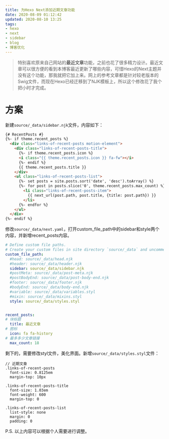 ```yaml
---
title: 为Hexo Next添加近期文章功能
date: 2020-08-09 01:12:42
updated: 2020-08-10 13:25
tags: 
- hexo
- next
- sidebar
- blog
- 博客优化
---
```


> 特别喜欢原来自己网站的**最近文章**功能，之前也花了很多精力设计。最近文章可以很方便的看到本博客最近更新了哪些内容，可惜Hexo的Next主题并没有这个功能，那我就把它加上来。网上的参考文章都是针对较老版本的Swig文件，而现在Hexo已经迁移到了NJK模板上，所以这个修改花了我个把小时才完成。

<!-- more -->

# 方案

新建`source/_data/sidebar.njk`文件，内容如下：

```html
{# RecentPosts #}
{%- if theme.recent_posts %}
  <div class="links-of-recent-posts motion-element">
    <div class="links-of-recent-posts-title">
      {%- if theme.recent_posts.icon %}
      <i class="{{ theme.recent_posts.icon }} fa-fw"></i>
      {%- endif %}
      {{ theme.recent_posts.title }}
    </div>
    <ul class="links-of-recent-posts-list">
      {%- set posts = site.posts.sort('date', 'desc').toArray() %}
      {%- for post in posts.slice('0', theme.recent_posts.max_count) %}
        <li class="links-of-recent-posts-item">
          {{ next_url(post.path, post.title, {title: post.path}) }}
        </li>
      {%- endfor %}
    </ul>
  </div>
{%- endif %}
```

修改`source/_data/next.yaml`，打开custom_file_path中的sidebar和style两个内容，并新增recent_posts内容。

```yaml
# Define custom file paths.
# Create your custom files in site directory `source/_data` and uncomment needed files below.
custom_file_path:
  #head: source/_data/head.njk
  #header: source/_data/header.njk
  sidebar: source/_data/sidebar.njk
  #postMeta: source/_data/post-meta.njk
  #postBodyEnd: source/_data/post-body-end.njk
  #footer: source/_data/footer.njk
  #bodyEnd: source/_data/body-end.njk
  #variable: source/_data/variables.styl
  #mixin: source/_data/mixins.styl
  style: source/_data/styles.styl


recent_posts:
# 块标题
  title: 最近文章
# 图标
  icon: fa fa-history
# 最多多少文章链接
  max_count: 18
```

剩下的，需要修改styl文件，美化界面。新增`source/_data/styles.styl`文件：

```stylus
// 近期文章
.links-of-recent-posts
  font-size: 0.8125em
  margin-top: 10px

.links-of-recent-posts-title
  font-size: 1.03em
  font-weight: 600
  margin-top: 0

.links-of-recent-posts-list
  list-style: none
  margin: 0
  padding: 0
```



P.S. 以上内容可以根据个人需要进行调整。
